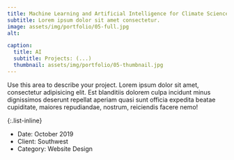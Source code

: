```yaml
---
title: Machine Learning and Artificial Intelligence for Climate Science
subtitle: Lorem ipsum dolor sit amet consectetur.
image: assets/img/portfolio/05-full.jpg
alt: 

caption:
  title: AI
  subtitle: Projects: (...)
  thumbnail: assets/img/portfolio/05-thumbnail.jpg
---
```

Use this area to describe your project. Lorem ipsum dolor sit amet, consectetur adipisicing elit. Est blanditiis dolorem culpa incidunt minus dignissimos deserunt repellat aperiam quasi sunt officia expedita beatae cupiditate, maiores repudiandae, nostrum, reiciendis facere nemo!

{:.list-inline}
- Date: October 2019
- Client: Southwest
- Category: Website Design


